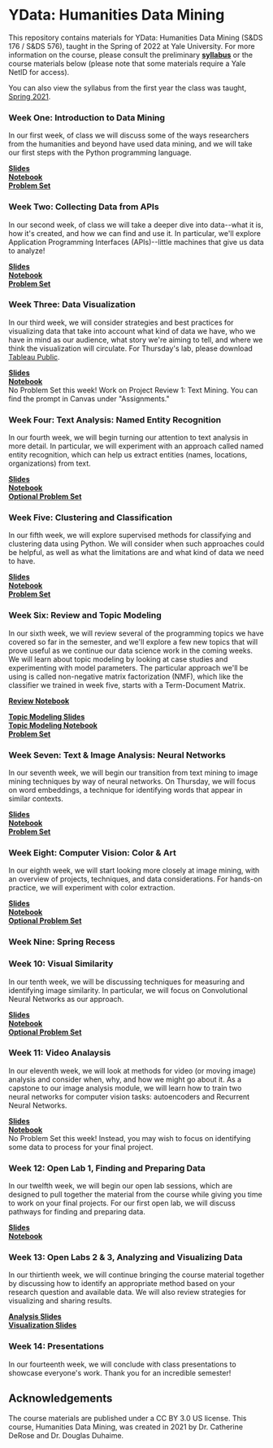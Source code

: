 # YData: Humanities Data Mining

This repository contains materials for YData: Humanities Data Mining (S&DS 176 / S&DS 576), taught in the Spring of 2022 at Yale University. For more information on the course, please consult the preliminary  [**syllabus**](https://github.com/YaleDHLab/humanities-data-mining/blob/master/YDATA-HumanitiesDataMiningSpring2022.pdf) or the course materials below (please note that some materials require a Yale NetID for access).

You can also view the syllabus from the first year the class was taught, [Spring 2021](https://github.com/YaleDHLab/humanities-data-mining/blob/master/Spring-2021.md).

### Week One: Introduction to Data Mining

In our first week, of class we will discuss some of the ways researchers from the humanities and beyond have used data mining, and we will take our first steps with the Python programming language.

[**Slides**](https://docs.google.com/presentation/d/1W9NwnJdt28Q3iIa5D6CH5DEPj6Ct2zUoJyO345ivC_g/edit?usp=sharing)<br/>
[**Notebook**](https://colab.research.google.com/drive/13s60tjYC5b6BvBcoRnzk6RZJoTtHvLE1?usp=sharing)<br/>
[**Problem Set**](https://colab.research.google.com/drive/1igGn4rqrweJvvZ19CicnuLzj6Uz_XMzi?usp=sharing)<br/>

### Week Two: Collecting Data from APIs

In our second week, of class we will take a deeper dive into data--what it is, how it's created, and how we can find and use it. In particular, we'll explore Application Programming Interfaces (APIs)--little machines that give us data to analyze!

[**Slides**](https://docs.google.com/presentation/d/1Dl3BH10sis2ySWeNeX8f1j9AWhIqUilcKlU6Oqeo4kw/edit?usp=sharing)<br/>
[**Notebook**](https://colab.research.google.com/drive/1TjJhjw1BhhYN6EfAL8c8TZ4-VrHoKfvJ?usp=sharing)<br/>
[**Problem Set**](https://colab.research.google.com/drive/1PYYXuSlhJJhA4W55g2OW_9wftf-Ov2j9?usp=sharing)<br/>

### Week Three: Data Visualization

In our third week, we will consider strategies and best practices for visualizing data that take into account what kind of data we have, who we have in mind as our audience, what story we're aiming to tell, and where we think the visualization will circulate. For Thursday's lab, please download [Tableau Public](https://public.tableau.com/en-us/s/).

[**Slides**](https://docs.google.com/presentation/d/10hK_tJwJ_3YFe3cvkC2ma-AUeMVdyI0sihODv47Gb0M/edit?usp=sharing)<br/>
[**Notebook**](https://github.com/YaleDHLab/humanities-data-mining/blob/master/workshop-materials/tableau-workshop/README.md)<br/>
No Problem Set this week! Work on Project Review 1: Text Mining. You can find the prompt in Canvas under "Assignments."<br/>

### Week Four: Text Analysis: Named Entity Recognition

In our fourth week, we will begin turning our attention to text analysis in more detail. In particular, we will experiment with an approach called named entity recognition, which can help us extract entities (names, locations, organizations) from text.

[**Slides**](https://docs.google.com/presentation/d/1YvE_UPaMkkEyq2ULizseRM66LV-4ntQn-0BVrKtO0lY/edit?usp=sharing)<br/>
[**Notebook**](https://colab.research.google.com/drive/10ZdzRUcc2pT93u0kLNJt3ZdAUNCNgf_K?usp=sharing)<br/>
[**Optional Problem Set**](https://colab.research.google.com/drive/1sY1FSCOXCSR9wnAI8AhzqvGdWQGug7k0?usp=sharing)<br/>

### Week Five: Clustering and Classification

In our fifth week, we will explore supervised methods for classifying and clustering data using Python. We will consider when such approaches could be helpful, as well as what the limitations are and what kind of data we need to have.

[**Slides**](https://docs.google.com/presentation/d/1qerfYY6o9_JTINxLLDSZKIBsUEoOoVBt61FwVuaVCYU/edit?usp=sharing)<br/>
[**Notebook**](https://colab.research.google.com/drive/14K7ITjIvNB0mEGBpWh8AvMPviTLoD4y2?usp=sharing)<br/>
[**Problem Set**](https://colab.research.google.com/drive/1TXmg8OgUyoJhBKu5xJNEJPWEAJysWCJ8?usp=sharing)<br/>

### Week Six: Review and Topic Modeling 

In our sixth week, we will review several of the programming topics we have covered so far in the semester, and we'll explore a few new topics that will prove useful as we continue our data science work in the coming weeks. We will learn about topic modeling by looking at case studies and experimenting with model parameters. The particular approach we'll be using is called non-negative matrix factorization (NMF), which like the classifier we trained in week five, starts with a Term-Document Matrix.

[**Review Notebook**](https://colab.research.google.com/drive/1xbQebx6f5tabjqJs9rOInxs2XG6HSPQm?usp=sharing)<br/>

[**Topic Modeling Slides**](https://docs.google.com/presentation/d/1igf2E6DuUwL8kTHKsOPEJlcLZzIuXpHc0QPjvczjv2Q/edit?usp=sharing)<br/>
[**Topic Modeling Notebook**](https://colab.research.google.com/drive/1emPAuctrYHkOjx92kAkmql0tmlrV-wtI?usp=sharing)<br/>
[**Problem Set**](https://colab.research.google.com/drive/1ffGWP-9CI092oETqdJxe35eG4xYYNssO?usp=sharing)<br/>

### Week Seven: Text & Image Analysis: Neural Networks

In our seventh week, we will begin our transition from text mining to image mining techniques by way of neural networks. On Thursday, we will focus on word embeddings, a technique for identifying words that appear in similar contexts.

[**Slides**](https://docs.google.com/presentation/d/1rGTACVTCKt6iMkgAytqnzot7qMAS973VrvFPuyLV1wg/edit?usp=sharing)<br/>
[**Notebook**](https://colab.research.google.com/drive/1WEwQoMLfmBAJJfgSneOikyOncdR-ThQu?usp=sharing)<br/>
[**Problem Set**](https://colab.research.google.com/drive/1o6E2M9yfNNnzzqmwEk8ycH3YveMpIQQt?usp=sharing)<br/>

### Week Eight: Computer Vision: Color & Art 

In our eighth week, we will start looking more closely at image mining, with an overview of projects, techniques, and data considerations. For hands-on practice, we will experiment with color extraction.

[**Slides**](https://docs.google.com/presentation/d/1Ndz0hvjppo_oxIUPPpsevhYd7MWjYHaYwGVTsmgUgnw/edit?usp=sharing)<br/>
[**Notebook**](https://colab.research.google.com/drive/1e_0CA3Pa44DkimQX5QE_Y-gWvDx-qGoI?usp=sharing)<br/>
[**Optional Problem Set**](https://colab.research.google.com/drive/12P9WsbVG4ra4YQAn98Oti8jbxhwltN5R?usp=sharing)<br/>

### Week Nine: Spring Recess

### Week 10: Visual Similarity

In our tenth week, we will be discussing techniques for measuring and identifying image similarity. In particular, we will focus on Convolutional Neural Networks as our approach.

[**Slides**](https://docs.google.com/presentation/d/1lH1Rnb_lrYx7jOlOrnBwUb5nItZobNewLNnymxouGB4/edit?usp=sharing)<br/>
[**Notebook**](https://colab.research.google.com/drive/16Ns9-KV1q1zskknWF9VQ98SZaABxSa0N?usp=sharing)<br/>
[**Optional Problem Set**](https://colab.research.google.com/drive/1EQUP984N7rqk308Qa3WfbBjNK-AWlgZa?usp=sharing)<br/>

### Week 11: Video Analaysis

In our eleventh week, we will look at methods for video (or moving image) analysis and consider when, why, and how we might go about it. As a capstone to our image analysis module, we will learn how to train two neural networks for computer vision tasks: autoencoders and Recurrent Neural Networks.

[**Slides**](https://docs.google.com/presentation/d/13o3YdHvxkosFMrytLbbh52laT6W9-gLgrIQrOcShFJk/edit?usp=sharing)<br/>
[**Notebook**](https://colab.research.google.com/drive/1wRULZeFCKW1VKkZlgRGTIuArGFOC2G38?usp=sharing)<br/>
No Problem Set this week! Instead, you may wish to focus on identifying some data to process for your final project.<br/>

### Week 12: Open Lab 1, Finding and Preparing Data

In our twelfth week, we will begin our open lab sessions, which are designed to pull together the material from the course while giving you time to work on your final projects. For our first open lab, we will discuss pathways for finding and preparing data.

[**Slides**](https://docs.google.com/presentation/d/1YFl41mAJj7_TBF2RZkesbrprfP5_vCj41xWn-GwnTDg/edit#slide=id.gd382aa6a5e_0_0)<br/>
[**Notebook**](https://colab.research.google.com/drive/1XAelNBAMNVOzKfKapKxBTmbULWWXf4oq?usp=sharing)

### Week 13: Open Labs 2 & 3, Analyzing and Visualizing Data

In our thirtienth week, we will continue bringing the course material together by discussing how to identify an appropriate method based on your research question and available data. We will also review strategies for visualizing and sharing results. 

[**Analysis Slides**](https://docs.google.com/presentation/d/1-ICaxfz3QMTEULBm7pCiQFxHm89JEdsVM4YAfR2T0TM/edit?usp=sharing)<br/>
[**Visualization Slides**](https://docs.google.com/presentation/d/17PJgDFTz9qfzvHjRok6oX0gnOB6YN9TZZa2jO2ICxho/edit?usp=sharing)<br/>

### Week 14: Presentations

In our fourteenth week, we will conclude with class presentations to showcase everyone's work. Thank you for an incredible semester!


## Acknowledgements
The course materials are published under a CC BY 3.0 US license. This course, Humanities Data Mining, was created in 2021 by Dr. Catherine DeRose and Dr. Douglas Duhaime.
